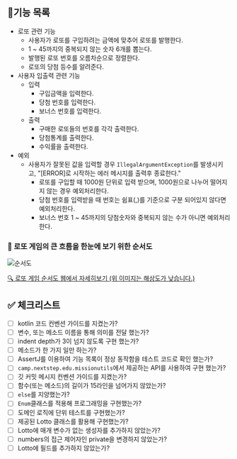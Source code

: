 ## 🎯기능 목록

- 로또 관련 기능
  - 사용자가 로또를 구입하려는 금액에 맞추어 로또를 발행한다.
  - 1 ~ 45까지의 중복되지 않는 숫자 6개를 뽑는다.
  - 발행된 로또 번호를 오름차순으로 정렬한다.
  - 로또의 당첨 등수를 알려준다.
- 사용자 입출력 관련 기능
  - 입력
    - 구입금액을 입력한다.
    - 당첨 번호를 입력한다.
    - 보너스 번호를 입력한다.
  - 출력
    - 구매한 로또들의 번호를 각각 출력한다.
    - 당첨통계를 출력한다.
    - 수익률을 출력한다.
- 예외
  - 사용자가 잘못된 값을 입력할 경우 `IllegalArgumentException`를 발생시키고, "[ERROR]로 시작하는 에러 메시지를 출력후 종료한다."
    - 로또를 구입할 때 1000원 단위로 입력 받으며, 1000원으로 나누어 떨어지지 않는 경우 예외처리한다.
    - 당첨 번호를 입력받을 때 번호는 쉼표(,)를 기준으로 구분 되어있지 않다면 예외처리한다.
    - 보너스 번호 1 ~ 45까지의 당첨숫자와 중복되지 않는 수가 아니면 예외처리한다.
    
### 💭 로또 게임의 큰 흐름을 한눈에 보기 위한 순서도
![순서도]()

[🔍 로또 게임 순서도 웹에서 자세히보기 (위 이미지는 해상도가 낮습니다.)](https://miro.com/app/board/uXjVPEGQS9s=/?share_link_id=887907216201)

## ✅ 체크리스트

- [ ] kotlin 코드 컨벤션 가이드를 지켰는가?
- [ ] 변수, 또는 메소드 이름을 통해 의미를 전달 했는가?
- [ ] indent depth가 3이 넘지 않도록 구현 했는가?
- [ ] 메소드가 한 가지 일만 하는가?
- [ ] AssertJ를 이용하여 기능 목록이 정상 동작함을 테스트 코드로 확인 했는가?
- [ ] `camp.nextstep.edu.missionutils`에서 제공하는 API를 사용하여 구현 했는가?
- [ ] 깃 커밋 메시지 컨벤션 가이드를 지켰는가?
- [ ] 함수(또는 메소드)의 길이가 15라인을 넘어가지 않았는가?
- [ ] `else`를 지양했는가?
- [ ] `Enum`클래스를 적용해 프로그래밍을 구현했는가?
- [ ] 도메인 로직에 단위 테스트를 구현했는가?
- [ ] 제공된 Lotto 클래스를 활용해 구현했는가?
- [ ] Lotto에 매개 변수가 없는 생성자를 추가하지 않았는가?
- [ ] numbers의 접근 제어자인 private을 변경하지 않았는가?
- [ ] Lotto에 필드를 추가하지 않았는가?